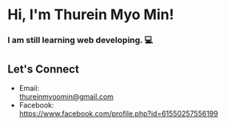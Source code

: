 

# Hi, I'm Thurein Myo Min!
### I am still learning web developing. 💻

## Let's Connect


- Email: <br>thureinmyoomin@gmail.com
- Facebook: <br>https://www.facebook.com/profile.php?id=61550257556199


